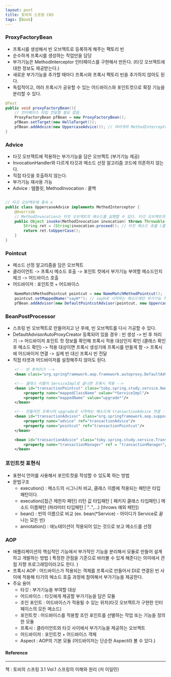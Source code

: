 ```yaml
---
layout: post
title: 토비의 스프링 CH3
tags: [Book]
---
```


### ProxyFactoryBean

- 프록시를 생성해서 빈 오브젝트로 등록하게 해주는 팩토리 빈
- 순수하게 프록시를 생성하는 작업만을 담당
- 부가기능은 MethodInterceptor 인터페이스를 구현해서 만든다. (타깃 오브젝트에 대한 정보도 제공받는다.)
- 새로운 부가기능을 추가할 때마다 프록시와 프록시 팩토리 빈을 추가하지 않아도 된다.
- 독립적이고, 여러 프록시가 공유할 수 있는 어드바이스와 포인트컷으로 확장 기능을 분리할 수 있다.

```java
@Test
public void proxyFactoryBean(){
    // 인터페이스 타입 전달할 필요 없음.
    ProxyFactoryBean pfBean = new ProxyFactoryBean();
    pfBean.setTarget(new HelloTarget());
    pfBean.addAdvice(new UppercaseAdvice()); // 여러개의 MethodInterceptor 추가 가능
}
```

### Advice

- 타깃 오브젝트에 적용하는 부가기능을 담은 오브젝트 (부가기능 제공)
- InvocationHandler와 다르게 타깃과 메소드 선정 알고리즘 코드에 의존하지 않는다. 
- 직접 타깃을 호출하지 않는다. 
- 부가기능 재사용 가능
- Advice : 템플릿, MethodInvocation : 콜백

```java 

// 타깃 오브젝트에 종속 x
public class UppercaseAdvice implements MethodInterceptor {
    @Override
    // MethodInvocation는 타킷 오브젝트의 메소드를 실행할 수 있다. 타깃 오브젝트의 정보를 가지고 있다.-
    public Object invoke(MethodInvocation invocation) throws Throwable {
        String ret = (String)invocation.proceed(); // 타킷 메소드 호출 (콜백 오브젝트)
        return ret.toUpperCase();
    }
}
```

### Pointcut

- 메소드 선정 알고리즘을 담은 오브젝트
- 클라이언트 -> 프록시 메소드 호출 -> 포인트 컷에서 부가기능 부여할 메소드인지 체크 -> 어드바이스 호출
- 어드바이저 : 포인트컷 + 어드바이스

``` java
    NameMatchMethodPointcut pointcut = new NameMatchMethodPointcut();
    pointcut.setMappedName("sayH*"); // sayH로 시작하는 메소드에만 부가기능 적용
    pfBean.addAdvisor(new DefaultPointcutAdvisor(pointcut, new UppercaseAdvice()));
```

### BeanPostProcessor

- 스프링 빈 오브젝트로 만들어지고 난 후에, 빈 오브젝트를 다시 가공할 수 있다.
- DefaultAdvisorAutoProxyCreator 등록되어 있을 경우 : 빈 생성 -> 빈 후 처리기 -> 어드바이저 포인트 컷 정보를 확인해 프록시 적용 대상인지 확인 (클래스 확인 후 메소드 확인) -> 적용 대상이면 프록시 생성기에 프록시를 만들게 함 -> 프록시에 어드바이저 연결 -> 실제 빈 대신 프록시 빈 전달
- 직접 타겟과 어드바이저를 설정해주지 않아도 된다.

``` xml
    <!-- 빈 후처리기 -->
    <bean class="org.springframework.aop.framework.autoproxy.DefaultAdvisorAutoProxyCreator"/>

    <!-- 클래스 이름이 ServiceImpl로 끝나면 프록시 적용 -->
    <bean id="transactionPointcut" class="toby.spring.study.service.NameMatchClassMethodPointcut">
        <property name="mappedClassName" value="*ServiceImpl"/>
        <property name="mappedName" value="upgrade*"/>
    </bean>

    <!-- 만들어진 프록시의 upgrade로 시작하는 메소드에 transactionAdvice 연결 -->
    <bean id="transactionAdvisor" class="org.springframework.aop.support.DefaultPointcutAdvisor">
        <property name="advice" ref="transactionAdvice"/>
        <property name="pointcut" ref="transactionPointcut"/>
    </bean>

    <bean id="transactionAdvice" class="toby.spring.study.service.TransactionAdvice">
        <property name="transactionManager" ref = "transactionManager"/>
    </bean>
```

### 포인트컷 표현식

- 표현식 언어를 사용해서 포인트컷을 작성할 수 있도록 하는 방법
- 문법구조
    - execution() : 메소드의 시그니처 비교, 클래스 이름에 적용되는 패턴은 타입 패턴이다.
    - execution([접근 제한자 패턴] 리턴 값 타입패턴 [ 패키지 클래스 타입패턴.] 메소드 이름패턴 (파라미터 타입패턴 | "..",...) [throws 예외 패턴])
    - bean() : 빈의 이름으로 비교 (ex. bean(*Service) - 아이디가 Service로 끝나는 모든 빈)
    - annotation() : 애노테이션이 적용되어 있는 것으로 보고 메소드를 선정

### AOP

- 애플리케이션의 핵심적인 기능에서 부가적인 기능을 분리해서 모듈로 만들어 설계하고 개발하는 방법 ( 특정한 관점을 기준으로 바라볼 수 있게 해준다는 의미에서 관점 지향 프로그래밍이라고도 한다. )
- 프록시 AOP : 어드바이스가 적용되는 객체를 프록시로 만들어서 DI로 연결된 빈 사이에 적용해 타기의 메소드 호출 과정에 참여해서 부가기능을 제공한다.
- 주요 용어
    - 타깃 : 부가기능을 부여할 대상
    - 어드바이스 : 타깃에게 제공할 부가기능을 담은 모듈
    - 조인 포인트 : 어드바이스가 적용될 수 있는 위치(타깃 오브젝트가 구현한 인터페이스의 모든 메소드)
    - 포인트컷 : 어드바이스를 적용할 조인 포인트를 선별하는 작업 또는 기능을 정의한 모듈
    - 프록시 : 클라이언트와 타깃 사이에서 부가기능을 제공하는 오브젝트
    - 어드바이저 : 포인트컷 + 어드바이스 객체
    - Aspect : AOP의 기본 모듈 (어드바이저는 단순한 Aspect라 볼 수 있다.)

#### Reference
* * *
책 : 토비의 스프링 3.1 Vol.1 스프링의 이해와 원리 (저 이일민)